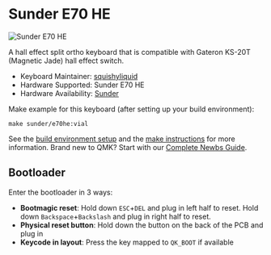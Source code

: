 # Sunder E70 HE

![Sunder E70 HE](https://i.imgur.com/4Yicm9C.jpeg)

A hall effect split ortho keyboard that is compatible with Gateron KS-20T (Magnetic Jade) hall effect switch.

* Keyboard Maintainer: [squishyliquid](https://github.com/squishyliquid)
* Hardware Supported: Sunder E70 HE
* Hardware Availability: [Sunder](https://sunderkeyboards.com/)

Make example for this keyboard (after setting up your build environment):

    make sunder/e70he:vial

See the [build environment setup](https://docs.qmk.fm/#/getting_started_build_tools) and the [make instructions](https://docs.qmk.fm/#/getting_started_make_guide) for more information. Brand new to QMK? Start with our [Complete Newbs Guide](https://docs.qmk.fm/#/newbs).

## Bootloader

Enter the bootloader in 3 ways:

* **Bootmagic reset**: Hold down `ESC`+`DEL` and plug in left half to reset. Hold down `Backspace`+`Backslash` and plug in right half to reset.
* **Physical reset button**: Hold down the button on the back of the PCB and plug in
* **Keycode in layout**: Press the key mapped to `QK_BOOT` if available
